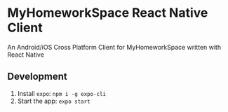 # MyHomeworkSpace React Native Client
An Android/iOS Cross Platform Client for MyHomeworkSpace written with React Native

## Development
1. Install `expo`:
```npm i -g expo-cli```
2. Start the app:
```expo start```
